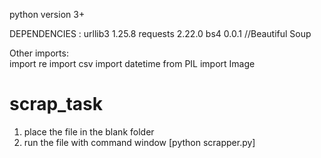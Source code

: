 python version 3+

DEPENDENCIES :
    urllib3                1.25.8
    requests               2.22.0
    bs4                    0.0.1 //Beautiful Soup
    
Other imports:    
    import re
    import csv
    import datetime
    from PIL import Image

# scrap_task
1. place the file in the blank folder
2. run the file with command window [python scrapper.py]
